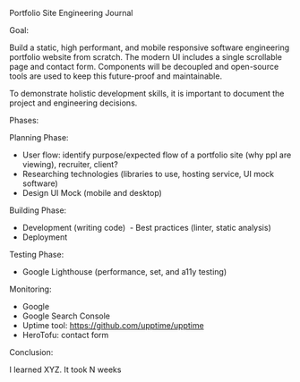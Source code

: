 Portfolio Site Engineering Journal

Goal:

Build a static, high performant, and mobile responsive software engineering portfolio website from scratch. The modern UI includes a single scrollable page and contact form. Components will be decoupled and open-source tools are used to keep this future-proof and maintainable.

To demonstrate holistic development skills, it is important to document the project and engineering decisions.

<preview>

Phases:

Planning Phase:
 - User flow: identify purpose/expected flow of a portfolio site (why ppl are viewing), recruiter, client?
 - Researching technologies (libraries to use, hosting service, UI mock software)
 - Design UI Mock (mobile and desktop)

Building Phase:
 - Development (writing code)  - Best practices (linter, static analysis)
 - Deployment

Testing Phase:
 - Google Lighthouse (performance, set, and a11y testing)

Monitoring:
 - Google 
 - Google Search Console
 - Uptime tool: https://github.com/upptime/upptime
 - HeroTofu: contact form

Conclusion:

I learned XYZ. It took N weeks

<link to source code>
<link to website>
